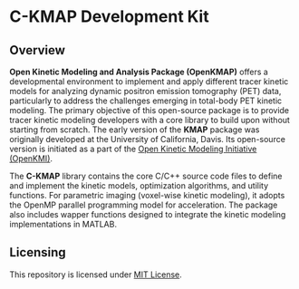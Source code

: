 # C-KMAP Development Kit

## Overview

**Open Kinetic Modeling and Analysis Package (OpenKMAP)** offers a developmental environment to implement and apply different tracer kinetic models for analyzing dynamic positron emission tomography (PET) data, particularly to address the challenges emerging in total-body PET kinetic modeling. The primary objective of this open-source package is to provide tracer kinetic modeling developers with a core library to build upon without starting from scratch. The early version of the **KMAP** package was originally developed at the University of California, Davis. Its open-source version is initiated as a part of the [Open Kinetic Modeling Initiative (OpenKMI)](https://www.openkmi.org/).

The **C-KMAP** library contains the core C/C++ source code files to define and implement the kinetic models, optimization algorithms, and utility functions. For parametric imaging (voxel-wise kinetic modeling), it adopts the OpenMP parallel programming model for acceleration. The package also includes wapper functions designed to integrate the kinetic modeling implementations in MATLAB.

## Licensing

This repository is licensed under [MIT License](KMAP-C/LICENSE).
